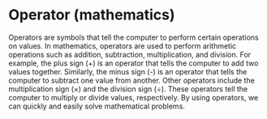 # Operator (mathematics)

Operators are symbols that tell the computer to perform certain operations on values. In mathematics, operators are used to perform arithmetic operations such as addition, subtraction, multiplication, and division. For example, the plus sign (+) is an operator that tells the computer to add two values together. Similarly, the minus sign (-) is an operator that tells the computer to subtract one value from another. Other operators include the multiplication sign (×) and the division sign (÷). These operators tell the computer to multiply or divide values, respectively. By using operators, we can quickly and easily solve mathematical problems.
